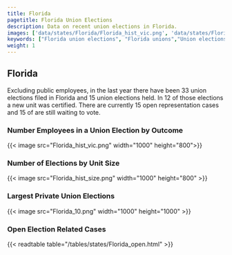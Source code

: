 ```yaml
---
title: Florida
pagetitle: Florida Union Elections
description: Data on recent union elections in Florida.
images: ['data/states/Florida/Florida_hist_vic.png', 'data/states/Florida/Florida_hist_size.png', 'data/states/Florida/Florida_10.png']
keywords: ["Florida union elections", "Florida unions","Union elections"]
weight: 1
---
```

##  Florida

Excluding public employees, in the last year there have been 33 union elections filed in Florida and 15 union elections held. In 12 of those elections a new unit was certified. There are currently 15 open representation cases and 15 of are still waiting to vote.

### Number Employees in a Union Election by Outcome
{{< image src="Florida_hist_vic.png" width="1000" height="800">}}

### Number of Elections by Unit Size
{{< image src="Florida_hist_size.png" width="1000" height="800" >}}

### Largest Private Union Elections
{{< image src="Florida_10.png" width="1000" height="1000"  >}}

### Open Election Related Cases
{{< readtable table="/tables/states/Florida_open.html" >}}

